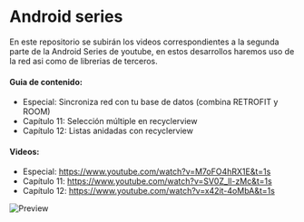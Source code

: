 # Android series

En este repositorio se subirán los videos correspondientes a la segunda parte de la Android Series de youtube, en estos desarrollos haremos uso de
la red asi como de librerias de terceros.

#### Guia de contenido:
* Especial: Sincroniza red con tu base de datos (combina RETROFIT y ROOM)
* Capítulo 11: Selección múltiple  en recyclerview
* Capítulo 12: Listas anidadas con recyclerview

#### Videos:
* Especial: https://www.youtube.com/watch?v=M7oFO4hRX1E&t=1s
* Capítulo 11: https://www.youtube.com/watch?v=SV0Z_ll-zMc&t=1s
* Capítulo 12: https://www.youtube.com/watch?v=x42it-4oMbA&t=1s

![Preview](https://firebasestorage.googleapis.com/v0/b/elbichoyt-a4641.appspot.com/o/previewnet.png?alt=media&token=ac87a11b-0e9f-496b-b32a-5d1a94a653cd)
